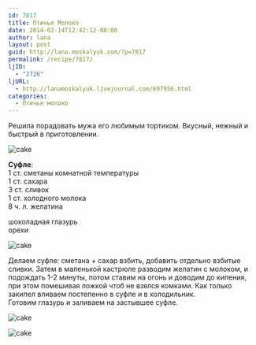 ```yaml
---
id: 7817
title: Птичье Молоко
date: 2014-02-14T12:42:12-08:00
author: lana
layout: post
guid: http://lana.moskalyuk.com/?p=7817
permalink: /recipe/7817/
ljID:
  - "2726"
ljURL:
  - http://lanamoskalyuk.livejournal.com/697956.html
categories:
  - Птичье молоко
---
```

Решила порадовать мужа его любимым тортиком. Вкусный, нежный и быстрый в приготовлении. 

![cake](http://farm3.staticflickr.com/2817/12506196835_6ca7bdc398_c.jpg) 

**Суфле**:  
1 ст. сметаны комнатной температуры  
1 ст. сахара  
3 ст. сливок  
1 ст. холодного молока  
8 ч. л. желатина

шоколадная глазурь  
орехи

![cake](http://farm8.staticflickr.com/7439/12506323163_81d3203666_c.jpg) 

Делаем суфле: сметана + сахар взбить, добавить отдельно взбитые сливки. Затем в маленькой кастрюле разводим желатин с молоком, и подождать 1-2 минуты, потом ставим на огонь и доводим до кипения, при этом помешивая ложкой чтоб не взялся комками. Как только закипел вливаем постепенно в суфле и в холодильник.  
Готовим глазурь и заливаем на застывшее суфле.

![cake](http://farm8.staticflickr.com/7451/12506698834_0caff33bdc_c.jpg) 

![cake](http://farm4.staticflickr.com/3674/12506357893_bdf977d360_c.jpg)
